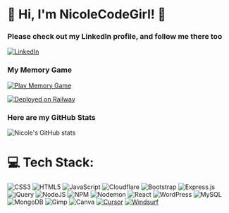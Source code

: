 # :purple_heart: Hi, I'm NicoleCodeGirl! :purple_heart:

### Please check out my LinkedIn profile, and follow me there too

[![LinkedIn](https://img.shields.io/badge/LinkedIn-0077B5?style=for-the-badge&logo=linkedin&logoColor=white)](https://www.linkedin.com/in/nicolecodegirl/)

### My Memory Game

[![Play Memory Game](https://img.shields.io/badge/Play-Memory_Game-brightgreen?style=for-the-badge)](https://memorygame-production-e90d.up.railway.app/)

[![Deployed on Railway](https://img.shields.io/badge/Railway-Deployed-4f2cfa?logo=railway&logoColor=white&style=for-the-badge)](https://railway.app/)
### Here are my GitHub Stats

![Nicole's GitHub stats](https://github-readme-stats.vercel.app/api?username=nicoleCodeGirl&theme=ambient_gradient&show_icons=true)


# 💻 Tech Stack:
![CSS3](https://img.shields.io/badge/css3-%231572B6.svg?style=for-the-badge&logo=css3&logoColor=white) ![HTML5](https://img.shields.io/badge/html5-%23E34F26.svg?style=for-the-badge&logo=html5&logoColor=white) ![JavaScript](https://img.shields.io/badge/javascript-%23323330.svg?style=for-the-badge&logo=javascript&logoColor=%23F7DF1E) ![Cloudflare](https://img.shields.io/badge/Cloudflare-F38020?style=for-the-badge&logo=Cloudflare&logoColor=white) ![Bootstrap](https://img.shields.io/badge/bootstrap-%238511FA.svg?style=for-the-badge&logo=bootstrap&logoColor=white) ![Express.js](https://img.shields.io/badge/express.js-%23404d59.svg?style=for-the-badge&logo=express&logoColor=%2361DAFB) ![jQuery](https://img.shields.io/badge/jquery-%230769AD.svg?style=for-the-badge&logo=jquery&logoColor=white) ![NodeJS](https://img.shields.io/badge/node.js-6DA55F?style=for-the-badge&logo=node.js&logoColor=white) ![NPM](https://img.shields.io/badge/NPM-%23CB3837.svg?style=for-the-badge&logo=npm&logoColor=white) ![Nodemon](https://img.shields.io/badge/NODEMON-%23323330.svg?style=for-the-badge&logo=nodemon&logoColor=%BBDEAD) ![React](https://img.shields.io/badge/react-%2320232a.svg?style=for-the-badge&logo=react&logoColor=%2361DAFB) ![WordPress](https://img.shields.io/badge/WordPress-%23117AC9.svg?style=for-the-badge&logo=WordPress&logoColor=white) ![MySQL](https://img.shields.io/badge/mysql-%2300000f.svg?style=for-the-badge&logo=mysql&logoColor=white) ![MongoDB](https://img.shields.io/badge/MongoDB-%234ea94b.svg?style=for-the-badge&logo=mongodb&logoColor=white) ![Gimp](https://img.shields.io/badge/Gimp-657D8B?style=for-the-badge&logo=gimp&logoColor=FFFFFF) ![Canva](https://img.shields.io/badge/Canva-%2300C4CC.svg?style=for-the-badge&logo=Canva&logoColor=white) [![Cursor](https://custom-icon-badges.demolab.com/badge/Cursor-000000?logo=cursor-ai-white&style=for-the-badge)](#) 
[![Windsurf](https://img.shields.io/badge/Windsurf-0B100F?logo=windsurf&logoColor=fff&style=for-the-badge)](#)



